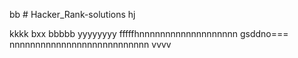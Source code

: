bb # Hacker_Rank-solutions
hj

kkkk
bxx
bbbbb
yyyyyyyy
fffffhnnnnnnnnnnnnnnnnnnn
gsddno===
nnnnnnnnnnnnnnnnnnnnnnnnnnn
vvvv
